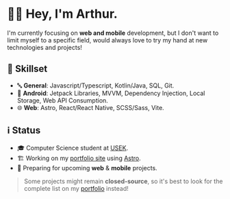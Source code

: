 # 🤴🏻 Hey, I'm Arthur.

I'm currently focusing on **web and mobile** development, but I don't want to limit myself to a specific field, would always love to try my hand at new technologies and projects!

## 🧠 Skillset

- 🔤 **General**: Javascript/Typescript, Kotlin/Java, SQL, Git.
- 🤖 **Android**: Jetpack Libraries, MVVM, Dependency Injection, Local Storage, Web API Consumption.
- 🌐 **Web**: Astro, React/React Native, SCSS/Sass, Vite.

## ℹ️ Status 

- 🎓 Computer Science student at [USEK](https://www.usek.edu.lb/en/home).
- 🏗️ Working on my [portfolio site](https://arthurkasparian.dev) using [Astro](https://astro.build).
- 📓 Preparing for upcoming **web** & **mobile** projects.


> Some projects might remain **closed-source**, so it's best to look for the complete list on my [portfolio](https://arthurkasparian.dev) instead!
